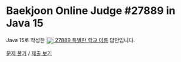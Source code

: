 # Baekjoon Online Judge #27889 in Java 15
Java 15로 작성한 [<img src="https://static.solved.ac/tier_small/1.svg" height="20" align="center">
27889 특별한 학교 이름](https://www.acmicpc.net/problem/27889) 답안입니다.

[문제 풀기](https://www.acmicpc.net/problem/27889) /
[제출 보기](https://www.acmicpc.net/source/86762218)
